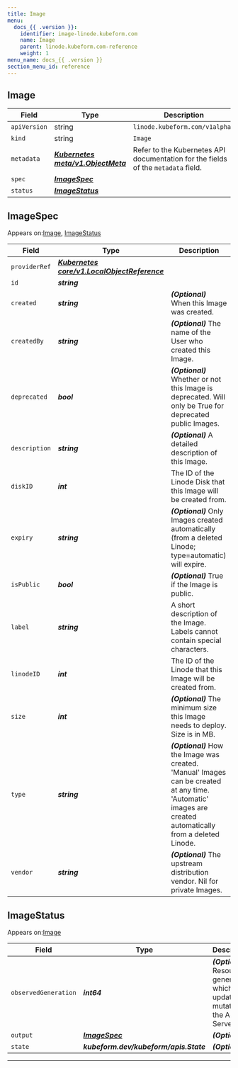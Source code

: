```yaml
---
title: Image
menu:
  docs_{{ .version }}:
    identifier: image-linode.kubeform.com
    name: Image
    parent: linode.kubeform.com-reference
    weight: 1
menu_name: docs_{{ .version }}
section_menu_id: reference
---
```


## Image
| Field | Type | Description |
| ------ | ----- | ----------- |
| `apiVersion` | string | `linode.kubeform.com/v1alpha1` |
|    `kind` | string | `Image` |
| `metadata` | ***[Kubernetes meta/v1.ObjectMeta](https://kubernetes.io/docs/reference/generated/kubernetes-api/v1.13/#objectmeta-v1-meta)***|Refer to the Kubernetes API documentation for the fields of the `metadata` field.|
| `spec` | ***[ImageSpec](#ImageSpec)***||
| `status` | ***[ImageStatus](#ImageStatus)***||
## ImageSpec

Appears on:[Image](#Image), [ImageStatus](#ImageStatus)

| Field | Type | Description |
| ------ | ----- | ----------- |
| `providerRef` | ***[Kubernetes core/v1.LocalObjectReference](https://kubernetes.io/docs/reference/generated/kubernetes-api/v1.13/#localobjectreference-v1-core)***||
| `id` | ***string***||
| `created` | ***string***| ***(Optional)*** When this Image was created.|
| `createdBy` | ***string***| ***(Optional)*** The name of the User who created this Image.|
| `deprecated` | ***bool***| ***(Optional)*** Whether or not this Image is deprecated. Will only be True for deprecated public Images.|
| `description` | ***string***| ***(Optional)*** A detailed description of this Image.|
| `diskID` | ***int***|The ID of the Linode Disk that this Image will be created from.|
| `expiry` | ***string***| ***(Optional)*** Only Images created automatically (from a deleted Linode; type=automatic) will expire.|
| `isPublic` | ***bool***| ***(Optional)*** True if the Image is public.|
| `label` | ***string***|A short description of the Image. Labels cannot contain special characters.|
| `linodeID` | ***int***|The ID of the Linode that this Image will be created from.|
| `size` | ***int***| ***(Optional)*** The minimum size this Image needs to deploy. Size is in MB.|
| `type` | ***string***| ***(Optional)*** How the Image was created. 'Manual' Images can be created at any time. 'Automatic' images are created automatically from a deleted Linode.|
| `vendor` | ***string***| ***(Optional)*** The upstream distribution vendor. Nil for private Images.|
## ImageStatus

Appears on:[Image](#Image)

| Field | Type | Description |
| ------ | ----- | ----------- |
| `observedGeneration` | ***int64***| ***(Optional)*** Resource generation, which is updated on mutation by the API Server.|
| `output` | ***[ImageSpec](#ImageSpec)***| ***(Optional)*** |
| `state` | ***kubeform.dev/kubeform/apis.State***| ***(Optional)*** |
---
